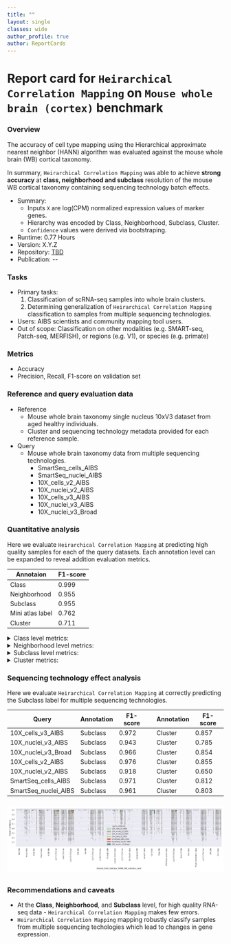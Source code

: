 ```yaml
---
title: ""
layout: single
classes: wide
author_profile: true
author: ReportCards
---
```


# Report card for `Heirarchical Correlation Mapping` on `Mouse whole brain (cortex)` benchmark

### Overview

The accuracy of cell type mapping using the Hierarchical approximate nearest neighbor (HANN) algorithm was evaluated against the mouse whole brain (WB) cortical taxonomy.

In summary, `Heirarchical Correlation Mapping` was able to achieve **strong accuracy** at **class, neighborhood and subclass** resolution of the mouse WB cortical taxonomy containing sequencing technology batch effects.

- Summary:
    - Inputs `X` are log(CPM) normalized expression values of marker genes.
    - Hierarchy was encoded by Class, Neighborhood, Subclass, Cluster.
    - `Confidence` values were derived via bootstraping.
 - Runtime: 0.77 Hours
 - Version: X.Y.Z
 - Repository: [TBD](TBD)
 - Publication: --

### Tasks
 - Primary tasks:
    1. Classification of scRNA-seq samples into whole brain clusters.
    2. Determining generalization of `Heirarchical Correlation Mapping` classification to samples from multiple sequencing technologies.
 - Users: AIBS scientists and community mapping tool users.
 - Out of scope: Classification on other modalities (e.g. SMART-seq, Patch-seq, MERFISH), or regions (e.g. V1), or species (e.g. primate)

### Metrics
 - Accuracy
 - Precision, Recall, F1-score on validation set

### Reference and query evaluation data
 - Reference
    - Mouse whole brain taxonomy single nucleus 10xV3 dataset from aged healthy individuals.
    - Cluster and sequencing technology metadata provided for each reference sample.
 - Query
    - Mouse whole brain taxonomy data from multiple sequencing technologies.
        - SmartSeq_cells_AIBS
        - SmartSeq_nuclei_AIBS
        - 10X_cells_v2_AIBS
        - 10X_nuclei_v2_AIBS
        - 10X_cells_v3_AIBS
        - 10X_nuclei_v3_AIBS
        - 10X_nuclei_v3_Broad

### Quantitative analysis

Here we evaluate `Heirarchical Correlation Mapping` at predicting high quality samples for each of the query datasets. Each annotation level can be expanded to reveal addition evaluation metrics.

Annotaion | F1-score
--- | ---
Class | 0.999
Neighborhood | 0.955
Subclass | 0.955
Mini atlas label | 0.762
Cluster | 0.711

<details>
<summary> Class level metrics: </summary>

1. Label-wise F1-score<br>
<img align='center' style="padding:10px 0px 10px 0px; border-radius: 0%" src="../assets/Mouse_WB/HANN/Ground_truth_class_HANN_WB_class_F1_score.png"/>

2. Confidence values for correctly and incorrectly assigned labels<br>
<img align='center' style="padding:10px 0px 10px 0px; border-radius: 0%" src="../assets/Mouse_WB/HANN/Ground_truth_class_HANN_WB_class_conf_box.png"/>

3. Label-wise recall<br>
<img align='center' style="padding:10px 0px 10px 0px; border-radius: 0%" src="../assets/Mouse_WB/HANN/Ground_truth_class_HANN_WB_class_recall.png"/>

4. Label-wise precision<br>
<img align='center' style="padding:10px 0px 10px 0px; border-radius: 0%" src="../assets/Mouse_WB/HANN/Ground_truth_class_HANN_WB_class_precision.png"/>

5. Confusion matrix (row-normalized)<br><img align='center' style="padding:10px 0px 10px 0px; border-radius: 0%" src="../assets/Mouse_WB/HANN/Ground_truth_class_HANN_WB_class_conf_mat.png"/>

</details>

<details>
<summary> Neighborhood level metrics: </summary>

1. Label-wise F1-score<br>
<img align='center' style="padding:10px 0px 10px 0px; border-radius: 0%" src="../assets/Mouse_WB/HANN/Ground_truth_neighborhood_HANN_WB_neighborhood_F1_score.png"/>

2. Confidence values for correctly and incorrectly assigned labels<br>
<img align='center' style="padding:10px 0px 10px 0px; border-radius: 0%" src="../assets/Mouse_WB/HANN/Ground_truth_neighborhood_HANN_WB_neighborhood_conf_box.png"/>

3. Label-wise recall<br>
<img align='center' style="padding:10px 0px 10px 0px; border-radius: 0%" src="../assets/Mouse_WB/HANN/Ground_truth_neighborhood_HANN_WB_neighborhood_recall.png"/>

4. Label-wise precision<br>
<img align='center' style="padding:10px 0px 10px 0px; border-radius: 0%" src="../assets/Mouse_WB/HANN/Ground_truth_neighborhood_HANN_WB_neighborhood_precision.png"/>

5. Confusion matrix (row-normalized)<br>
<img align='center' style="padding:10px 0px 10px 0px; border-radius: 0%" src="../assets/Mouse_WB/HANN/Ground_truth_neighborhood_HANN_WB_neighborhood_conf_mat.png"/>

</details>


<details>
<summary> Subclass level metrics: </summary>

1. Label-wise F1-score<br>
<img align='center' style="padding:10px 0px 10px 0px; border-radius: 0%" src="../assets/Mouse_WB/HANN/Ground_truth_subclass_HANN_WB_subclass_F1_score.png"/>

2. Confidence values for correctly and incorrectly assigned labels<br>
<img align='center' style="padding:10px 0px 10px 0px; border-radius: 0%" src="../assets/Mouse_WB/HANN/Ground_truth_subclass_HANN_WB_subclass_conf_box.png"/>

3. Label-wise recall<br>
<img align='center' style="padding:10px 0px 10px 0px; border-radius: 0%" src="../assets/Mouse_WB/HANN/Ground_truth_subclass_HANN_WB_subclass_recall.png"/>

4. Label-wise precision<br>
<img align='center' style="padding:10px 0px 10px 0px; border-radius: 0%" src="../assets/Mouse_WB/HANN/Ground_truth_subclass_HANN_WB_subclass_precision.png"/>

5. Confusion matrix (row-normalized)<br>
<img align='center' style="padding:10px 0px 10px 0px; border-radius: 0%" src="../assets/Mouse_WB/HANN/Ground_truth_subclass_HANN_WB_subclass_conf_mat.png"/>

</details>

<details>
<summary> Cluster metrics: </summary>

1. Label-wise F1-score<br>
<img align='center' style="padding:10px 0px 10px 0px; border-radius: 0%" src="../assets/Mouse_WB/HANN/gt_cl_HANN_WB_all_F1_score.png"/>

2. Confidence values for correctly and incorrectly assigned labels<br>
<img align='center' style="padding:10px 0px 10px 0px; border-radius: 0%" src="../assets/Mouse_WB/HANN/gt_cl_HANN_WB_all_conf_box.png"/>

3. Label-wise recall<br>
<img align='center' style="padding:10px 0px 10px 0px; border-radius: 0%" src="../assets/Mouse_WB/HANN/gt_cl_HANN_WB_all_recall.png"/>

4. Label-wise precision<br>
<img align='center' style="padding:10px 0px 10px 0px; border-radius: 0%" src="../assets/Mouse_WB/HANN/gt_cl_HANN_WB_all_precision.png"/>

5. Confusion matrix (row-normalized)<br>
<img align='center' style="padding:10px 0px 10px 0px; border-radius: 0%" src="../assets/Mouse_WB/HANN/gt_cl_HANN_WB_all_conf_mat.png"/>

</details>

### Sequencing technology effect analysis

Here we evaluate `Heirarchical Correlation Mapping` at correctly predicting the Subclass label for multiple sequencing technologies.

Query | Annotation | F1-score | | Annotation | F1-score          
--- | --- | --- | --- | --- | ---                  
10X_cells_v3_AIBS | Subclass | 0.972 | | Cluster | 0.857     
10X_nuclei_v3_AIBS | Subclass | 0.943 | | Cluster | 0.785
10X_nuclei_v3_Broad | Subclass | 0.966 | | Cluster | 0.854
10X_cells_v2_AIBS | Subclass | 0.976 | | Cluster | 0.855
10X_nuclei_v2_AIBS | Subclass | 0.918 | | Cluster | 0.650
SmartSeq_cells_AIBS | Subclass | 0.971 | | Cluster | 0.812
SmartSeq_nuclei_AIBS | Subclass | 0.961 | | Cluster | 0.803

<img align='center' style="padding:10px 0px 10px 0px; border-radius: 0%" src="../assets/Mouse_WB/HANN/Ground_truth_subclass_HANN_WB_subclass_cond_conf_box.png"/>

### Recommendations and caveats
 - At the **Class**, **Neighborhood**, and **Subclass** level, for high quality RNA-seq data - `Heirarchical Correlation Mapping` makes few errors.
 - `Heirarchical Correlation Mapping` mapping robustly classify samples from multiple sequencing techologies which lead to changes in gene expression.
